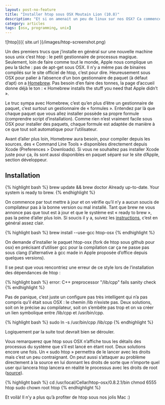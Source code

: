 ```yaml
---
layout: post-no-feature
title: "Installer htop sous OSX Moutain Lion (10.8)"
description: "Et si on amenait un peu de linux sur nos OSX? Ca commence par htop."
category: articles
tags: [osx, programming, unix]
---
```


![htop]({{ site.url }}/images/htop-screenshot.png)

Un des premiers trucs que j’installe en général sur une nouvelle machine sous unix c’est htop : le petit gestionnaire de processus magique. Seulement, loin de faire comme tout le monde, Apple nous complique un peu la tâche : pas de apt-get sous OSX. Il n’y a même pas de binaires compilés sur le site officiel de htop, c’est pour dire. Heureusement sous OSX pour palier à l’absence d’un bon gestionnaire de paquet (à défaut d’apt) on a [Homebrew](http://brew.sh/). Pas besoin d’en faire des tonnes, la page d’accueil donne déjà le ton : « Homebrew installs the stuff you need that Apple didn’t ».

Le truc sympa avec Homebrew, c’est qu’en plus d’être un gestionnaire de paquet, c’est surtout un gestionnaire de « formules ». Entendez par là que chaque paquet que vous allez installer possède sa propre formule (comprendre script d’installation). Comme rien n’est vraiment facile sous OSX pour installer des paquets, chaque formule est adaptée de manière à ce que tout soit automatique pour l’utilisateur.

Avant d’aller plus loin, Homebrew aura besoin, pour compiler depuis les sources, des « Command Line Tools » disponibles directement depuis Xcode (Preferences > Downloads). Si vous ne souhaitez pas installer Xcode juste pour ça, ils sont aussi disponibles en paquet séparé sur le site d’Apple, section développeur.

## Installation

{% highlight bash %}
brew update && brew doctor
Already up-to-date.
Your system is ready to brew.
{% endhighlight %}

On commence par tout mettre à jour et on vérifie qu’il n’y a aucun soucis de compilateur pas à la bonne version ou mal installé. Tant que brew ne vous annonce pas que tout est à jour et que le système est « ready to brew », pas la peine d’aller plus loin. Si soucis il y a, suivez les [instructions](https://github.com/mxcl/homebrew/wiki/troubleshooting), c’est en général assez clair.

{% highlight bash %}
brew install --use-gcc htop-osx
{% endhighlight %}

On demande d’installer le paquet htop-osx (fork de htop sous github pour osx) en précisant d’utiliser gcc pour la compilation car ça ne passe pas sous clang (l’alternative à gcc made in Apple proposée d’office depuis quelques versions).

Il se peut que vous rencontriez une erreur de ce style lors de l’installation des dépendances de htop :

{% highlight bash %}
error: C++ preprocessor "/lib/cpp" fails sanity check
{% endhighlight %}

Pas de panique, c’est juste un configure pas très intelligent qui n’a pas compris qu’il était sous OSX : le chemin /lib n’existe pas. Deux solutions, soit on le précise au compilateur, soit on s’embête pas trop et on va créer un lien symbolique entre /lib/cpp et /usr/bin/cpp.

{% highlight bash %}
sudo ln -s /usr/bin/cpp /lib/cpp
{% endhighlight %}

Logiquement par la suite tout devrait bien se dérouler.

Vous remarquerez que htop sous OSX n’affiche tous les détails des processus du système que s’il est lancé en étant root. Deux solutions encore une fois. Un « sudo htop » permettra de le lancer avec les droits mais c’est un peu contraignant. On peut aussi s’attaquer au problème directement à la source en lui donnant les droits de sorte que n’importe quel user qui lancera htop lancera en réalité le processus avec les droits de root ([source](http://logicbox.tumblr.com/post/17067077640/installing-htop-on-osx-lion-with-homebrew)).

{% highlight bash %}
cd /usr/local/Cellar/htop-osx/0.8.2.1/bin
chmod 6555 htop
sudo chown root htop
{% endhighlight %}

Et voilà! Il n’y a plus qu’à profiter de htop sous nos jolis Mac :)